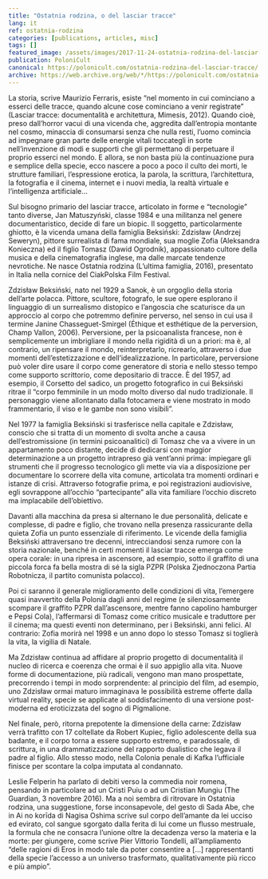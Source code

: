 ```yaml
---
title: "Ostatnia rodzina, o del lasciar tracce"
lang: it
ref: ostatnia-rodzina
categories: [publications, articles, misc]
tags: []
featured_image: /assets/images/2017-11-24-ostatnia-rodzina-del-lasciar-tracce.jpg
publication: PoloniCult
canonical: https://polonicult.com/ostatnia-rodzina-del-lasciar-tracce/
archive: https://web.archive.org/web/*/https://polonicult.com/ostatnia-rodzina-del-lasciar-tracce/
---
```


La storia, scrive Maurizio Ferraris, esiste “nel momento in cui cominciano a esserci delle tracce, quando alcune cose cominciano a venir registrate” (Lasciar tracce: documentalità e architettura, Mimesis, 2012). Quando cioè, preso dall’horror vacui di una vicenda che, aggredita dall’entropia montante nel cosmo, minaccia di consumarsi senza che nulla resti, l’uomo comincia ad impegnare gran parte delle energie vitali toccategli in sorte nell’invenzione di modi e supporti che gli permettano di perpetuare il proprio esserci nel mondo. E allora, se non basta più la continuazione pura e semplice della specie, ecco nascere a poco a poco il culto dei morti, le strutture familiari, l’espressione erotica, la parola, la scrittura, l’architettura, la fotografia e il cinema, internet e i nuovi media, la realtà virtuale e l’intelligenza artificiale…

Sul bisogno primario del lasciar tracce, articolato in forme e “tecnologie” tanto diverse, Jan Matuszyński, classe 1984 e una militanza nel genere documentaristico, decide di fare un biopic. Il soggetto, particolarmente ghiotto, è la vicenda umana della famiglia Beksiński: Zdzisław (Andrzej Seweryn), pittore surrealista di fama mondiale, sua moglie Zofia (Aleksandra Konieczna) ed il figlio Tomasz (Dawid Ogrodnik), appassionato cultore della musica e della cinematografia inglese, ma dalle marcate tendenze nevrotiche. Ne nasce Ostatnia rodzina (L’ultima famiglia, 2016), presentato in Italia nella cornice del CiakPolska Film Festival.

Zdzisław Beksiński, nato nel 1929 a Sanok, è un orgoglio della storia dell’arte polacca. Pittore, scultore, fotografo, le sue opere esplorano il linguaggio di un surrealismo distopico e l’angoscia che scaturisce da un approccio al corpo che potremmo definire perverso, nel senso in cui usa il termine Janine Chasseguet-Smirgel (Éthique et esthétique de la perversion, Champ Vallon, 2006). Perversione, per la psicoanalista francese, non è semplicemente un imbrigliare il mondo nella rigidità di un a priori: ma è, al contrario, un ripensare il mondo, reinterpretarlo, ricrearlo, attraverso i due momenti dell’estetizzazione e dell’idealizzazione. In particolare, perversione può voler dire usare il corpo come generatore di storia e nello stesso tempo come supporto scrittorio, come depositario di tracce. È del 1957, ad esempio, il Corsetto del sadico, un progetto fotografico in cui Beksiński ritrae il “corpo femminile in un modo molto diverso dal nudo tradizionale. Il personaggio viene allontanato dalla fotocamera e viene mostrato in modo frammentario, il viso e le gambe non sono visibili”.

Nel 1977 la famiglia Beksiński si trasferisce nella capitale e Zdzisław, conscio che si tratta di un momento di svolta anche a causa dell’estromissione (in termini psicoanalitici) di Tomasz che va a vivere in un appartamento poco distante, decide di dedicarsi con maggior determinazione a un progetto intrapreso già vent’anni prima: impiegare gli strumenti che il progresso tecnologico gli mette via via a disposizione per documentare lo scorrere della vita comune, articolata tra momenti ordinari e istanze di crisi. Attraverso fotografie prima, e poi registrazioni audiovisive, egli sovrappone all’occhio “partecipante” alla vita familiare l’occhio discreto ma implacabile dell’obiettivo.

Davanti alla macchina da presa si alternano le due personalità, delicate e complesse, di padre e figlio, che trovano nella presenza rassicurante della quieta Zofia un punto essenziale di riferimento. Le vicende della famiglia Beksiński attraversano tre decenni, intrecciandosi senza rumore con la storia nazionale, benché in certi momenti il lasciar tracce emerga come opera corale: in una ripresa in ascensore, ad esempio, sotto il graffito di una piccola forca fa bella mostra di sé la sigla PZPR (Polska Zjednoczona Partia Robotnicza, il partito comunista polacco).

Poi ci saranno il generale miglioramento delle condizioni di vita, l’emergere quasi inavvertito della Polonia dagli anni del regime (e silenziosamente scompare il graffito PZPR dall’ascensore, mentre fanno capolino hamburger e Pepsi Cola), l’affermarsi di Tomasz come critico musicale e traduttore per il cinema; ma questi eventi non determinano, per i Beksiński, anni felici. Al contrario: Zofia morirà nel 1998 e un anno dopo lo stesso Tomasz si toglierà la vita, la vigilia di Natale.

Ma Zdzisław continua ad affidare al proprio progetto di documentalità il nucleo di ricerca e coerenza che ormai è il suo appiglio alla vita. Nuove forme di documentazione, più radicali, vengono man mano prospettate, precorrendo i tempi in modo sorprendente: al principio del film, ad esempio, uno Zdzisław ormai maturo immaginava le possibilità estreme offerte dalla virtual reality, specie se applicate al soddisfacimento di una versione post-moderna ed eroticizzata del sogno di Pigmalione.

Nel finale, però, ritorna prepotente la dimensione della carne: Zdzisław verrà trafitto con 17 coltellate da Robert Kupiec, figlio adolescente della sua badante, e il corpo torna a essere supporto estremo, e paradossale, di scrittura, in una drammatizzazione del rapporto dualistico che legava il padre al figlio. Allo stesso modo, nella Colonia penale di Kafka l’ufficiale finisce per scontare la colpa imputata al condannato.

Leslie Felperin ha parlato di debiti verso la commedia noir romena, pensando in particolare ad un Cristi Puiu o ad un Cristian Mungiu (The Guardian, 3 novembre 2016). Ma a noi sembra di ritrovare in Ostatnia rodzina, una suggestione, forse inconsapevole, del gesto di Sada Abe, che in Ai no korīda di Nagisa Oshima scrive sul corpo dell’amante da lei ucciso ed evirato, col sangue sgorgato dalla ferita di lui come un flusso mestruale, la formula che ne consacra l’unione oltre la decadenza verso la materia e la morte: per giungere, come scrive Pier Vittorio Tondelli, all’ampliamento “delle ragioni di Eros in modo tale da poter consentire a […] rappresentanti della specie l’accesso a un universo trasformato, qualitativamente più ricco e più ampio”.
